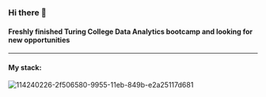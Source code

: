 ### Hi there 👋

#### Freshly finished Turing College Data Analytics bootcamp and looking for new opportunities

____________________________________________________________
#### My stack:

![114240226-2f506580-9955-11eb-849b-e2a25117d681](https://github.com/SamodAas/SamodAas/assets/55328989/7621b8c7-e395-4e6b-b5fe-f54513a7381d)
